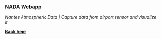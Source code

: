 ### NADA Webapp

_Nantes Atmospheric Data | Capture data from airport sensor and visualize it_

**[Back here](https://github.com/IMT-Atlantique-FIL-2020-2023/NADA-extended)**
